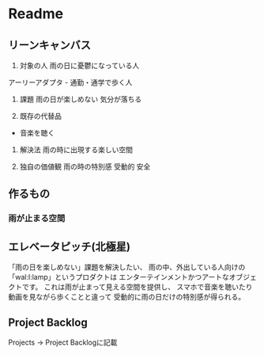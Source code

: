 # Readme

## リーンキャンバス

1. 対象の人
  雨の日に憂鬱になっている人
  
  アーリーアダプタ
    - 通勤・通学で歩く人

1. 課題
  雨の日が楽しめない
  気分が落ちる

1. 既存の代替品
  - 音楽を聴く
  
1. 解決法
  雨の時に出現する楽しい空間
  
1. 独自の価値観
  雨の時の特別感
  受動的
  安全
  
## 作るもの
### 雨が止まる空間

## エレベータピッチ(北極星)
「雨の日を楽しめない」課題を解決したい、
雨の中、外出している人向けの
「wal:l:lamp」というプロダクトは
エンターテインメントかつアートなオブジェクトです。
これは雨が止まって見える空間を提供し、
スマホで音楽を聴いたり動画を見ながら歩くことと違って
受動的に雨の日だけの特別感が得られる。

## Project Backlog
Projects -> Project Backlogに記載
